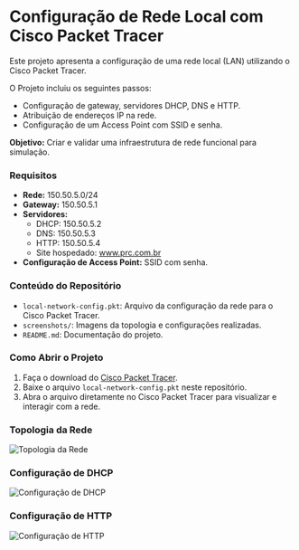 # Configuração de Rede Local com Cisco Packet Tracer

Este projeto apresenta a configuração de uma rede local (LAN) utilizando o Cisco Packet Tracer.  

O Projeto incluiu os seguintes passos:  
- Configuração de gateway, servidores DHCP, DNS e HTTP.  
- Atribuição de endereços IP na rede.  
- Configuração de um Access Point com SSID e senha.  

**Objetivo:** Criar e validar uma infraestrutura de rede funcional para simulação.

### Requisitos
- **Rede:** 150.50.5.0/24  
- **Gateway:** 150.50.5.1  
- **Servidores:**  
  - DHCP: 150.50.5.2  
  - DNS: 150.50.5.3  
  - HTTP: 150.50.5.4  
  - Site hospedado: www.prc.com.br  
- **Configuração de Access Point:** SSID com senha.

### Conteúdo do Repositório
- `local-network-config.pkt`: Arquivo da configuração da rede para o Cisco Packet Tracer.  
- `screenshots/`: Imagens da topologia e configurações realizadas.  
- `README.md`: Documentação do projeto.  

### Como Abrir o Projeto
1. Faça o download do [Cisco Packet Tracer](https://www.netacad.com/pt-br/courses/packet-tracer).  
2. Baixe o arquivo `local-network-config.pkt` neste repositório.  
3. Abra o arquivo diretamente no Cisco Packet Tracer para visualizar e interagir com a rede.  

### Topologia da Rede
![Topologia da Rede]([screenshots/Topologia-da-Rede.png](https://github.com/mari-ww/local-network-cisco-packet-tracer/blob/main/screenshots/Topologia%20da%20Rede.png))

### Configuração de DHCP
![Configuração de DHCP](screenshots/config-dhcp.png)

### Configuração de HTTP
![Configuração de HTTP](screenshots/config-http.png)
